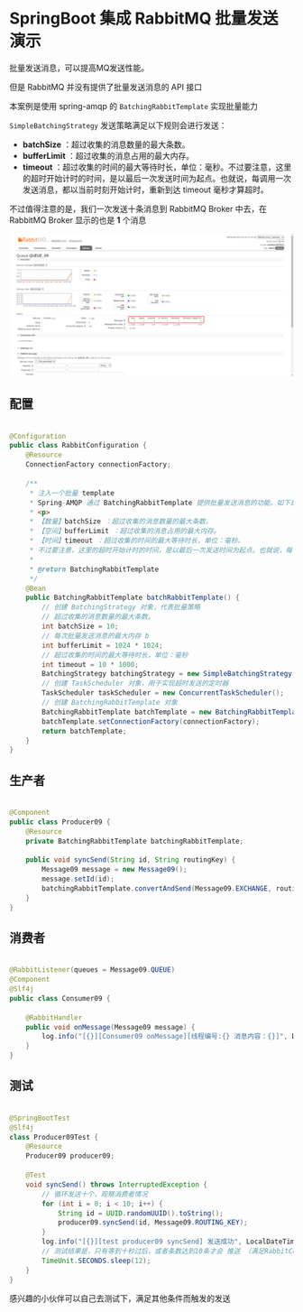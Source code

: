 # SpringBoot 集成 RabbitMQ 批量发送 演示

批量发送消息，可以提高MQ发送性能。

但是 RabbitMQ 并没有提供了批量发送消息的 API 接口

本案例是使用 spring-amqp 的 `BatchingRabbitTemplate` 实现批量能力

`SimpleBatchingStrategy` 发送策略满足以下规则会进行发送：

- **batchSize** ：超过收集的消息数量的最大条数。
- **bufferLimit** ：超过收集的消息占用的最大内存。
- **timeout** ：超过收集的时间的最大等待时长，单位：毫秒。不过要注意，这里的超时开始计时的时间，是以最后一次发送时间为起点。也就说，每调用一次发送消息，都以当前时刻开始计时，重新到达 timeout 毫秒才算超时。

不过值得注意的是，我们一次发送十条消息到 RabbitMQ Broker 中去，在 RabbitMQ Broker 显示的也是 **1** 个消息

![](_doc/img.png)

## 配置

```java

@Configuration
public class RabbitConfiguration {
    @Resource
    ConnectionFactory connectionFactory;

    /**
     * 注入一个批量 template
     * Spring-AMQP 通过 BatchingRabbitTemplate 提供批量发送消息的功能。如下是三个条件，满足任一即会批量发送：
     * <p>
     * 【数量】batchSize ：超过收集的消息数量的最大条数。
     * 【空间】bufferLimit ：超过收集的消息占用的最大内存。
     * 【时间】timeout ：超过收集的时间的最大等待时长，单位：毫秒。
     * 不过要注意，这里的超时开始计时的时间，是以最后一次发送时间为起点。也就说，每调用一次发送消息，都以当前时刻开始计时，重新到达 timeout 毫秒才算超时。
     *
     * @return BatchingRabbitTemplate
     */
    @Bean
    public BatchingRabbitTemplate batchRabbitTemplate() {
        // 创建 BatchingStrategy 对象，代表批量策略
        // 超过收集的消息数量的最大条数。
        int batchSize = 10;
        // 每次批量发送消息的最大内存 b
        int bufferLimit = 1024 * 1024;
        // 超过收集的时间的最大等待时长，单位：毫秒
        int timeout = 10 * 1000;
        BatchingStrategy batchingStrategy = new SimpleBatchingStrategy(batchSize, bufferLimit, timeout);
        // 创建 TaskScheduler 对象，用于实现超时发送的定时器
        TaskScheduler taskScheduler = new ConcurrentTaskScheduler();
        // 创建 BatchingRabbitTemplate 对象
        BatchingRabbitTemplate batchTemplate = new BatchingRabbitTemplate(batchingStrategy, taskScheduler);
        batchTemplate.setConnectionFactory(connectionFactory);
        return batchTemplate;
    }
}
```

## 生产者

```java

@Component
public class Producer09 {
    @Resource
    private BatchingRabbitTemplate batchingRabbitTemplate;

    public void syncSend(String id, String routingKey) {
        Message09 message = new Message09();
        message.setId(id);
        batchingRabbitTemplate.convertAndSend(Message09.EXCHANGE, routingKey, message);
    }
}
```

## 消费者

```java

@RabbitListener(queues = Message09.QUEUE)
@Component
@Slf4j
public class Consumer09 {

    @RabbitHandler
    public void onMessage(Message09 message) {
        log.info("[{}][Consumer09 onMessage][线程编号:{} 消息内容：{}]", LocalDateTime.now(), Thread.currentThread().getId(), message);
    }
}
```

## 测试

```java

@SpringBootTest
@Slf4j
class Producer09Test {
    @Resource
    Producer09 producer09;

    @Test
    void syncSend() throws InterruptedException {
        // 循环发送十个，观察消费者情况
        for (int i = 0; i < 10; i++) {
            String id = UUID.randomUUID().toString();
            producer09.syncSend(id, Message09.ROUTING_KEY);
        }
        log.info("[{}][test producer09 syncSend] 发送成功", LocalDateTime.now());
        // 测试结果是，只有等到十秒过后，或者条数达到10条才会 推送 （满足RabbitConfiguration 的配置才会发送）
        TimeUnit.SECONDS.sleep(12);
    }
}
```

感兴趣的小伙伴可以自己去测试下，满足其他条件而触发的发送